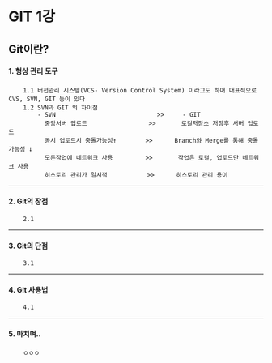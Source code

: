 # GIT 1강 
  ## Git이란?
#### 1. 형상 관리 도구  
```
    1.1 버전관리 시스템(VCS- Version Control System) 이라고도 하며 대표적으로 CVS, SVN, GIT 등이 있다
    1.2 SVN과 GIT 의 차이점
        - SVN                            >>     - GIT
          중앙서버 업로드                 >>       로컬저장소 저장후 서버 업로드
          동시 업로드시 충돌가능성↑        >>      Branch와 Merge를 통해 충돌가능성 ↓
          모든작업에 네트워크 사용         >>       작업은 로컬, 업로드만 네트워크 사용
          히스토리 관리가 일시적           >>      히스토리 관리 용이
```
  ----------------

#### 2. Git의 장점
```
    2.1
```
  ----------------

#### 3. Git의 단점
```
    3.1
```
  ----------------

#### 4. Git 사용법
```
    4.1
```
  ----------------

#### 5. 마치며..
```
    ㅇㅇㅇ  
```
